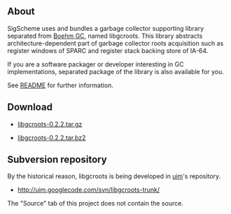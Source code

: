 ## About ##

SigScheme uses and bundles a garbage collector supporting library separated from [Boehm GC](http://www.hpl.hp.com/personal/Hans_Boehm/gc/), named libgcroots. This library abstracts architecture-dependent part of garbage collector roots acquisition such as register windows of SPARC and register stack backing store of IA-64.

If you are a software packager or developer interesting in GC implementations, separated package of the library is also available for you.

See [README](http://uim.googlecode.com/svn/libgcroots-trunk/README) for further information.

## Download ##
  * [libgcroots-0.2.2.tar.gz](http://sigscheme.googlecode.com/files/libgcroots-0.2.2.tar.gz)

  * [libgcroots-0.2.2.tar.bz2](http://sigscheme.googlecode.com/files/libgcroots-0.2.2.tar.bz2)

## Subversion repository ##

By the historical reason, libgcroots is being developed in [uim](http://code.google.com/p/uim/)'s repository.

  * http://uim.googlecode.com/svn/libgcroots-trunk/

The "Source" tab of this project does not contain the source.